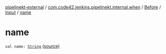 [pipelinekt-external](../../../index.md) / [com.code42.jenkins.pipelinekt.internal.when](../../index.md) / [Before](../index.md) / [Input](index.md) / [name](./name.md)

# name

`val name: `[`String`](https://kotlinlang.org/api/latest/jvm/stdlib/kotlin/-string/index.html) [(source)](https://github.com/code42/pipelinekt/tree/master/internal/src/main/kotlin/com/code42/jenkins/pipelinekt/internal/when/Before.kt#L16)